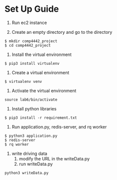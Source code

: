 # Set Up Guide

 1.  Run ec2 instance
 
 1.  Create an empty directory and go to the directory 
 ```
 $ mkdir comp4442_project
 $ cd comp4442_project
 ```
 
 1.  Install the virtual environment
 ```
 $ pip3 install virtualenv
 ```
 
 1. Create a virtual environment
 ```
 $ virtualenv venv
 ```
 
 1. Activate the virtual environment
 ```
 source lab6/bin/activate
 ```
 
 1. Install python libraries
 ```
 $ pip3 install -r requirement.txt
 ```
 
 1. Run application.py, redis-server, and rq worker
 ```
 $ python3 application.py
 $ redis-server
 $ rq worker
 ```
 1. write driving data 
	1. modify the URL in the writeData.py
	1. run writeData.py
```
python3 writeData.py
```